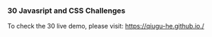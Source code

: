 ### 30 Javasript and CSS Challenges

To check the 30 live demo, please visit: https://qiugu-he.github.io./